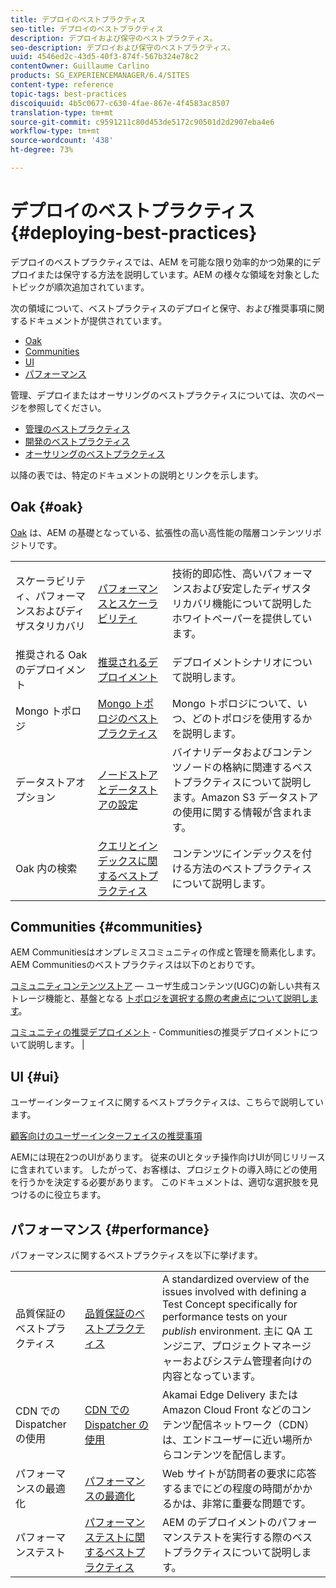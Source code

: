```yaml
---
title: デプロイのベストプラクティス
seo-title: デプロイのベストプラクティス
description: デプロイおよび保守のベストプラクティス。
seo-description: デプロイおよび保守のベストプラクティス。
uuid: 4546ed2c-43d5-40f3-874f-567b324e78c2
contentOwner: Guillaume Carlino
products: SG_EXPERIENCEMANAGER/6.4/SITES
content-type: reference
topic-tags: best-practices
discoiquuid: 4b5c0677-c630-4fae-867e-4f4583ac8507
translation-type: tm+mt
source-git-commit: c9591211c80d453de5172c90501d2d2907eba4e6
workflow-type: tm+mt
source-wordcount: '438'
ht-degree: 73%

---
```



# デプロイのベストプラクティス{#deploying-best-practices}

デプロイのベストプラクティスでは、AEM を可能な限り効率的かつ効果的にデプロイまたは保守する方法を説明しています。AEM の様々な領域を対象としたトピックが順次追加されています。

次の領域について、ベストプラクティスのデプロイと保守、および推奨事項に関するドキュメントが提供されています。

* [Oak](#oak)
* [Communities](#communities)
* [UI](#ui)
* [パフォーマンス](#performance)

管理、デプロイまたはオーサリングのベストプラクティスについては、次のページを参照してください。

* [管理のベストプラクティス](/help/sites-administering/administer-best-practices.md)
* [開発のベストプラクティス](/help/sites-developing/best-practices.md)
* [オーサリングのベストプラクティス](/help/sites-authoring/best-practices.md)

以降の表では、特定のドキュメントの説明とリンクを示します。

## Oak {#oak}

[Oak](/help/sites-deploying/platform.md) は、AEM の基礎となっている、拡張性の高い高性能の階層コンテンツリポジトリです。

<table> 
 <tbody>
  <tr>
   <td><p>スケーラビリティ、パフォーマンスおよびディザスタリカバリ</p> </td> 
   <td><a href="/help/sites-deploying/performance.md">パフォーマンスとスケーラビリティ</a></td> 
   <td>技術的即応性、高いパフォーマンスおよび安定したディザスタリカバリ機能について説明したホワイトペーパーを提供しています。</td> 
  </tr>
  <tr>
   <td>推奨される Oak のデプロイメント</td> 
   <td><a href="/help/sites-deploying/recommended-deploys.md">推奨されるデプロイメント</a></td> 
   <td>デプロイメントシナリオについて説明します。</td> 
  </tr>
  <tr>
   <td>Mongo トポロジ</td> 
   <td><a href="/help/sites-deploying/recommended-deploys.md">Mongo トポロジのベストプラクティス</a></td> 
   <td>Mongo トポロジについて、いつ、どのトポロジを使用するかを説明します。</td> 
  </tr>
  <tr>
   <td>データストアオプション</td> 
   <td><a href="/help/sites-deploying/data-store-config.md">ノードストアとデータストアの設定</a></td> 
   <td>バイナリデータおよびコンテンツノードの格納に関連するベストプラクティスについて説明します。Amazon S3 データストアの使用に関する情報が含まれます。</td> 
  </tr>
  <tr>
   <td>Oak 内の検索</td> 
   <td><a href="/help/sites-deploying/best-practices-for-queries-and-indexing.md">クエリとインデックスに関するベストプラクティス</a><br /> </td> 
   <td>コンテンツにインデックスを付ける方法のベストプラクティスについて説明します。</td> 
  </tr>
 </tbody>
</table>

## Communities {#communities}

AEM Communitiesはオンプレミスコミュニティの作成と管理を簡素化します。 AEM Communitiesのベストプラクティスは以下のとおりです。

[コミュニティコンテンツストア](/help/communities/working-with-srp.md) — ユーザ生成コンテンツ(UGC)の新しい共有ストレージ機能と、基盤となる [トポロジを選択する際の考慮点について説明します](/help/communities/topologies.md)。

[コミュニティの推奨デプロイメント](/help/sites-deploying/recommended-deploys.md#considerations-for-aem-communities) - Communitiesの推奨デプロイメントについて説明します。 |

## UI {#ui}

ユーザーインターフェイスに関するベストプラクティスは、こちらで説明しています。

[顧客向けのユーザーインターフェイスの推奨事項](/help/sites-deploying/ui-recommendations.md)

AEMには現在2つのUIがあります。 従来のUIとタッチ操作向けUIが同じリリースに含まれています。 したがって、お客様は、プロジェクトの導入時にどの使用を行うかを決定する必要があります。 このドキュメントは、適切な選択肢を見つけるのに役立ちます。

## パフォーマンス {#performance}

パフォーマンスに関するベストプラクティスを以下に挙げます。

<table> 
 <tbody>
  <tr>
   <td>品質保証のベストプラクティス</td> 
   <td><a href="/help/sites-deploying/configuring-performance.md#best-practices-for-quality-assurance">品質保証のベストプラクティス</a></td> 
   <td>A standardized overview of the issues involved with defining a Test Concept specifically for performance tests on your <em>publish</em> environment. 主に QA エンジニア、プロジェクトマネージャーおよびシステム管理者向けの内容となっています。</td> 
  </tr>
  <tr>
   <td>CDN での Dispatcher の使用</td> 
   <td><a href="https://helpx.adobe.com/experience-manager/dispatcher/using/dispatcher.html#using-dispatcher-with-a-cdn">CDN での Dispatcher の使用</a></td> 
   <td>Akamai Edge Delivery または Amazon Cloud Front などのコンテンツ配信ネットワーク（CDN）は、エンドユーザーに近い場所からコンテンツを配信します。</td> 
  </tr>
  <tr>
   <td>パフォーマンスの最適化</td> 
   <td><a href="/help/sites-deploying/configuring-performance.md">パフォーマンスの最適化</a></td> 
   <td>Web サイトが訪問者の要求に応答するまでにどの程度の時間がかかるかは、非常に重要な問題です。</td> 
  </tr>
  <tr>
   <td>パフォーマンステスト</td> 
   <td><a href="/help/sites-deploying/best-practices-for-performance-testing.md">パフォーマンステストに関するベストプラクティス</a></td> 
   <td>AEM のデプロイメントのパフォーマンステストを実行する際のベストプラクティスについて説明します。<br /> </td> 
  </tr>
 </tbody>
</table>

